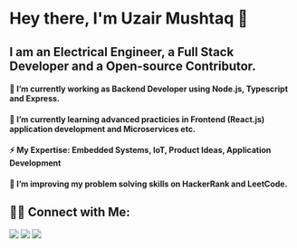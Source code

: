 # Hey there, I'm Uzair Mushtaq 👋
## I am an Electrical Engineer, a Full Stack Developer and a Open-source Contributor.
#### 🔭 I’m currently working as Backend Developer using Node.js, Typescript and Express.
#### 🌱 I’m currently learning advanced practicies in Frontend (React.js) application development and Microservices etc.
#### ⚡ My Expertise: Embedded Systems, IoT, Product Ideas, Application Development
#### 👯 I’m improving my problem solving skills on HackerRank and LeetCode.
## 🤝🏻  Connect with Me: 

<p align="left" dir="auto">
<a href="https://www.linkedin.com/in/uzairmushtaq33/" rel="nofollow"><img src="https://camo.githubusercontent.com/598c8d359f97004a85dc956953deb1c4ca3224732d71436bb16c841b0ca178f5/68747470733a2f2f696d672e736869656c64732e696f2f62616467652f2d5a616872612532305368616869642d3030373742353f7374796c653d666c6174266c6f676f3d4c696e6b6564696e266c6f676f436f6c6f723d7768697465" data-canonical-src="https://img.shields.io/badge/-Zahra%20Shahid-0077B5?style=flat&amp;logo=Linkedin&amp;logoColor=white" style="max-width: 100%;"></a>
<a href="mailto:uzairmushtaq33@gmail.com"><img src="https://camo.githubusercontent.com/17a84a85056629b2e3d94956c8191105796959d718cb9349541748dba51b1674/68747470733a2f2f696d672e736869656c64732e696f2f62616467652f2d7a61736861686964343540676d61696c2e636f6d2d4431343833363f7374796c653d666c6174266c6f676f3d476d61696c266c6f676f436f6c6f723d7768697465" data-canonical-src="https://img.shields.io/badge/-zashahid45@gmail.com-D14836?style=flat&amp;logo=Gmail&amp;logoColor=white" style="max-width: 100%;"></a>
<a href="https://www.instagram.com/uzairmushtaq33/" rel="nofollow"><img src="https://camo.githubusercontent.com/662cedc8f9d6d94ffc9a43262c6bb67afbd11f1443e059d634eacadcbe3fc2e3/68747470733a2f2f696d672e736869656c64732e696f2f62616467652f2d407a6173685f34352d4534343035463f7374796c653d666c6174266c6f676f3d496e7374616772616d266c6f676f436f6c6f723d7768697465"  style="max-width: 100%;"></a>
<!-- <a href="https://leetcode.com/zashahid45/" rel="nofollow"><img src="https://camo.githubusercontent.com/82776eaf00c4c7a3692446452c25d3c855d76e3777ee7b653c9a79c0774a9356/68747470733a2f2f696d672e736869656c64732e696f2f62616467652f2d5a616872612532305368616869642d30303030303f7374796c653d666c6174266c6f676f3d4c656574636f6465266c6f676f436f6c6f723d79656c6c6f77" data-canonical-src="https://img.shields.io/badge/-Zahra%20Shahid-00000?style=flat&amp;logo=Leetcode&amp;logoColor=yellow" style="max-width: 100%;"></a>
<a href="https://www.facebook.com/zahra.shahid.5623" rel="nofollow"><img src="https://camo.githubusercontent.com/2d64070b2b701b13f8ed340911082f4a17c299e62603b9e5b461166ef1658016/68747470733a2f2f696d672e736869656c64732e696f2f62616467652f2d405a616872615368616869642d3138373746323f7374796c653d666c6174266c6f676f3d46616365626f6f6b266c6f676f436f6c6f723d7768697465" data-canonical-src="https://img.shields.io/badge/-@ZahraShahid-1877F2?style=flat&amp;logo=Facebook&amp;logoColor=white" style="max-width: 100%;"></a> -->
</p>



<!--
**MUzair030/MUzair030** is a ✨ _special_ ✨ repository because its `README.md` (this file) appears on your GitHub profile.
    

- 🔭 I’m currently working on ...
- 🌱 I’m currently learning ...
- 👯 I’m looking to collaborate on ...
- 🤔 I’m looking for help with ...
- 💬 Ask me about ...
- 📫 How to reach me: ...
- 😄 Pronouns: ...
- ⚡ Fun fact: ...
-->



